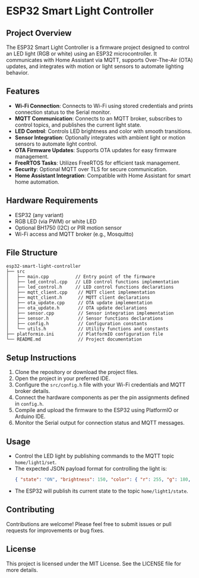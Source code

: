 # ESP32 Smart Light Controller

## Project Overview
The ESP32 Smart Light Controller is a firmware project designed to control an LED light (RGB or white) using an ESP32 microcontroller. It communicates with Home Assistant via MQTT, supports Over-The-Air (OTA) updates, and integrates with motion or light sensors to automate lighting behavior.

## Features
- **Wi-Fi Connection**: Connects to Wi-Fi using stored credentials and prints connection status to the Serial monitor.
- **MQTT Communication**: Connects to an MQTT broker, subscribes to control topics, and publishes the current light state.
- **LED Control**: Controls LED brightness and color with smooth transitions.
- **Sensor Integration**: Optionally integrates with ambient light or motion sensors to automate light control.
- **OTA Firmware Updates**: Supports OTA updates for easy firmware management.
- **FreeRTOS Tasks**: Utilizes FreeRTOS for efficient task management.
- **Security**: Optional MQTT over TLS for secure communication.
- **Home Assistant Integration**: Compatible with Home Assistant for smart home automation.

## Hardware Requirements
- ESP32 (any variant)
- RGB LED (via PWM) or white LED
- Optional BH1750 (I2C) or PIR motion sensor
- Wi-Fi access and MQTT broker (e.g., Mosquitto)

## File Structure
```
esp32-smart-light-controller
├── src
│   ├── main.cpp          // Entry point of the firmware
│   ├── led_control.cpp   // LED control functions implementation
│   ├── led_control.h     // LED control functions declarations
│   ├── mqtt_client.cpp    // MQTT client implementation
│   ├── mqtt_client.h      // MQTT client declarations
│   ├── ota_update.cpp     // OTA update implementation
│   ├── ota_update.h       // OTA update declarations
│   ├── sensor.cpp         // Sensor integration implementation
│   ├── sensor.h           // Sensor functions declarations
│   ├── config.h           // Configuration constants
│   └── utils.h            // Utility functions and constants
├── platformio.ini         // PlatformIO configuration file
└── README.md              // Project documentation
```

## Setup Instructions
1. Clone the repository or download the project files.
2. Open the project in your preferred IDE.
3. Configure the `src/config.h` file with your Wi-Fi credentials and MQTT broker details.
4. Connect the hardware components as per the pin assignments defined in `config.h`.
5. Compile and upload the firmware to the ESP32 using PlatformIO or Arduino IDE.
6. Monitor the Serial output for connection status and MQTT messages.

## Usage
- Control the LED light by publishing commands to the MQTT topic `home/light1/set`.
- The expected JSON payload format for controlling the light is:
  ```json
  { "state": "ON", "brightness": 150, "color": { "r": 255, "g": 180, "b": 120 } }
  ```
- The ESP32 will publish its current state to the topic `home/light1/state`.

## Contributing
Contributions are welcome! Please feel free to submit issues or pull requests for improvements or bug fixes.

## License
This project is licensed under the MIT License. See the LICENSE file for more details.